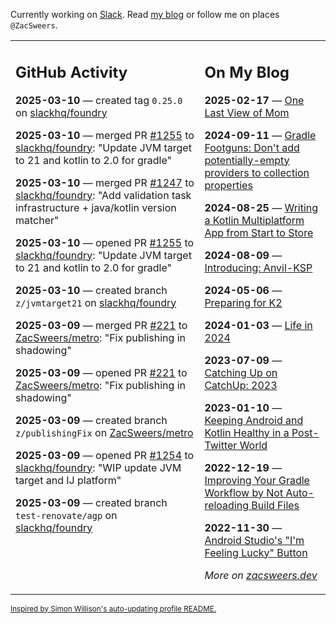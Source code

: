 Currently working on [Slack](https://slack.com/). Read [my blog](https://zacsweers.dev/) or follow me on places `@ZacSweers`.

<table><tr><td valign="top" width="60%">

## GitHub Activity
<!-- githubActivity starts -->
**2025-03-10** — created tag `0.25.0` on [slackhq/foundry](https://github.com/slackhq/foundry)

**2025-03-10** — merged PR [#1255](https://github.com/slackhq/foundry/pull/1255) to [slackhq/foundry](https://github.com/slackhq/foundry): "Update JVM target to 21 and kotlin to 2.0 for gradle"

**2025-03-10** — merged PR [#1247](https://github.com/slackhq/foundry/pull/1247) to [slackhq/foundry](https://github.com/slackhq/foundry): "Add validation task infrastructure + java/kotlin version matcher"

**2025-03-10** — opened PR [#1255](https://github.com/slackhq/foundry/pull/1255) to [slackhq/foundry](https://github.com/slackhq/foundry): "Update JVM target to 21 and kotlin to 2.0 for gradle"

**2025-03-10** — created branch `z/jvmtarget21` on [slackhq/foundry](https://github.com/slackhq/foundry)

**2025-03-09** — merged PR [#221](https://github.com/ZacSweers/metro/pull/221) to [ZacSweers/metro](https://github.com/ZacSweers/metro): "Fix publishing in shadowing"

**2025-03-09** — opened PR [#221](https://github.com/ZacSweers/metro/pull/221) to [ZacSweers/metro](https://github.com/ZacSweers/metro): "Fix publishing in shadowing"

**2025-03-09** — created branch `z/publishingFix` on [ZacSweers/metro](https://github.com/ZacSweers/metro)

**2025-03-09** — opened PR [#1254](https://github.com/slackhq/foundry/pull/1254) to [slackhq/foundry](https://github.com/slackhq/foundry): "WIP update JVM target and IJ platform"

**2025-03-09** — created branch `test-renovate/agp` on [slackhq/foundry](https://github.com/slackhq/foundry)
<!-- githubActivity ends -->
</td><td valign="top" width="40%">

## On My Blog
<!-- blog starts -->
**2025-02-17** — [One Last View of Mom](https://www.zacsweers.dev/one-last-view-of-mom/)

**2024-09-11** — [Gradle Footguns: Don't add potentially-empty providers to collection properties](https://www.zacsweers.dev/gradle-footgun-adding-empty-providers-to-collection-properties/)

**2024-08-25** — [Writing a Kotlin Multiplatform App from Start to Store](https://www.zacsweers.dev/writing-a-kotlin-multiplatform-app-from-start-to-store/)

**2024-08-09** — [Introducing: Anvil-KSP](https://www.zacsweers.dev/introducing-anvil-ksp/)

**2024-05-06** — [Preparing for K2](https://www.zacsweers.dev/preparing-for-k2/)

**2024-01-03** — [Life in 2024](https://www.zacsweers.dev/life-in-2024/)

**2023-07-09** — [Catching Up on CatchUp: 2023](https://www.zacsweers.dev/catching-up-on-catchup-2023/)

**2023-01-10** — [Keeping Android and Kotlin Healthy in a Post-Twitter World](https://www.zacsweers.dev/keeping-android-healthy/)

**2022-12-19** — [Improving Your Gradle Workflow by Not Auto-reloading Build Files](https://www.zacsweers.dev/improving-your-workflow-by-not-auto-reloading-build-files/)

**2022-11-30** — [Android Studio's "I'm Feeling Lucky" Button](https://www.zacsweers.dev/android-studios-im-feeling-lucky-button/)
<!-- blog ends -->
_More on [zacsweers.dev](https://zacsweers.dev/)_
</td></tr></table>

<sub><a href="https://simonwillison.net/2020/Jul/10/self-updating-profile-readme/">Inspired by Simon Willison's auto-updating profile README.</a></sub>